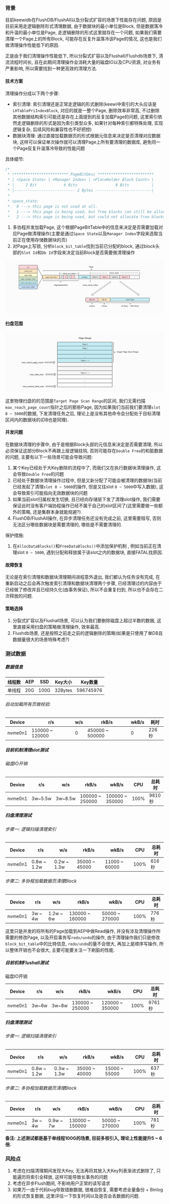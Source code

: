 ### 背景

目前keewidb在FlushDB/FlushAll以及分裂式扩容的场景下性能存在问题, 原因是目前采用走逻辑删除形式清理数据,  由于数据块的最小单位是Block,  但是数据落冷和升温的最小单位是Page, 走逻辑删除的形式这里就存在一个问题, 如果我们需要清理一个Page上的所有Block, 可能存在反复升温落冷该Page的情况, 这也是我们做清理操作性能低下的原因.

正是由于我们清理操作性能低下, 所以分裂式扩容以及Flushall/Flushdb场景下, 清流流程时间长, 且在此期间清理操作会消耗大量的磁盘IO以及CPU资源, 对业务有严重影响, 所以需要找到一种更高效的清理方法.

#### 技术方案

清理操作分成以下两个步骤:

* 索引清理: 索引清理还是正常走逻辑的形式删除(keewi中索引的大头应该是`LHTablePriIndexBlock`, 对应的就是一整个Page, 删除效率非常高, 不过删除其他数据结构索引可能还是存在上面提到的反复加载Page的问题, 这里索引依然走逻辑删除的形式是因为索引类型众多, 如果针对每种索引都特殊处理, 实现逻辑复杂, 后续风险和兼容性也不好把控)
* 数据块清理: 通过直接加载数据页的形式根据元信息来决定是否清理对应数据块, 这样可以保证单次操作就可以清理Page上所有要清理的数据库, 避免同一个Page反复升温落冷导致的性能问题

具体细节:

```cpp
/*
 * ************************* PageBitDesc *************************
 * | <Space State> | <Manager Index> | <PlaceHolder Block Count> |
 * |     2 Bit            6 Bits                 8 Bits          |
 * |--------------------------- 2 Bytes -------------------------|
 *
 * space_state:
 *   0 ---> this page is not used at all.
 *   1 ---> this page is being used, but free blocks can still be allocated.
 *   2 ---> this page is being used, but could not allocate free blocks.     */
```

1. 多协程并发加载Page, 这个根据PageBitTable中的信息来决定是否需要加载对应Page做清理操作(主要是通过`Space State`以及`Manager Index`字段来选取当前正在使用存储数据块的页)
2. 对Page上写锁, 分析`block_bit_table`找到当前已分配的block, 通过block头部的`Slot Id`和`Db Id`字段来决定当前Block是否需要做清理操作

![Figure 1](../assets/img/ImgurAlbumPmedisPageScan/pmedis_page_scan_figure_1.png)

#### 扫盘范围

![Figure 2](../assets/img/ImgurAlbumPmedisPageScan/pmedis_page_scan_figure_2.png)

这里物理扫盘的的范围是`Target Page Scan Range`的区间, 我们无需扫描`max_reach_page_count`指针之后的那些Page, 因为如果我们当前我们要清理`slot 0 ~ 5000`的数据,  下发清理任务之后, 理论上是没有其他命令会分配处于目标清理区间内的数据块的(DB也是同理).

#### 并发问题

在数据块清理的步骤中, 由于是根据Block头部的元信息来决定是否需要清理, 所以必须保证这部分Block不再跟上层逻辑挂钩,  否则可能存在`Double Free`的和脏数据的问题, 主要有以下一些场景可能会导致问题:

1. 某个Key已经处于大Key删除的流程中了, 而我们又在执行数据块清理操作, 这会导致`Double Free`的问题
2. 已经处于数据块清理操作过程中, 但是又新分配了可能会被清理的数据块(当前已经发起了清理`slot 0 ~ 5000`的操作, 但是又往slot `0 ~ 5000`中写入数据), 这会导致索引可能指向无效数据块的问题
3. 如果当前slot归属权发生切换, 且已经向存储层下发了清理slot操作, 我们需要保证此时没有客户端协程操作已经不属于自己的slot区间了(这里需要做一些额外的策略, 还是集群本身就能规避?).
4. FlushDB/FlushAll操作, 在异步清理任务还没有完成之前, 这里需要阻写, 否则无法区分哪些数据块是需要清理的, 哪些是不需要清理的.

保护措施:

1. 在`AllocDataBlocks()`和`FreeDataBlocks()`中添加保护机制 , 例如当前正在清理slot `0 ~ 5000`, 遇到分配和释放属于该slot之内的数据块, 直接FATAL找原因.

#### 故障恢复

无论是在索引清理和数据块清理期间进程意外退出, 我们都认为任务没有完成, 在重新启动之后会再次触发索引清理和数据块清理两个步骤, 已经清理过的内容由于已经做了修改并且已经持久化(由事务保证), 所以不会重复扫到, 所以也不会存在二次释放的问题.

#### 策略选择

1. 分裂式扩容以及Flushall场景, 可以认为我们要删除磁盘上超过半数的数据, 这里直接采用扫盘的策略做清理操作, 效率最高.
2. Flushdb场景, 还是按照之前走之前的逻辑删除的策略(如果是只使用了单DB且数据量很大的场景特殊考虑?)

### 测试数据

##### 数据信息

| 线程数 | AEP  | SSD  | Key大小 | Key数量   |
| ------ | ---- | ---- | ------- | --------- |
| 单线程 | 20G  | 100G | 32Bytes | 596745976 |

###### 启动加载所有页做校验:

| Device  | r/s             | w/s  | rkB/s           | wkB/s | 耗时  |
| ------- | --------------- | ---- | --------------- | ----- | ----- |
| nvme0n1 | 110000 ~ 120000 | 0    | 450000 ~ 500000 | 0     | 226秒 |

##### 目前机制清理slot测试

###### 磁盘IO开销

| Device  | r/s     | w/s     | rkB/s           | wkB/s           | CPU  | 总耗时 |
| ------- | ------- | ------- | --------------- | --------------- | ---- | ------ |
| nvme0n1 | 3w~5.5w | 3w~8.5w | 100000 ~ 250000 | 100000 ~ 350000 | 100% | 9810秒 |

##### 扫盘清理测试

###### 步骤一: 逻辑扫描清理索引

| Device  | r/s         | w/s         | rkB/s         | wkB/s         | CPU  | 总耗时 |
| ------- | ----------- | ----------- | ------------- | ------------- | ---- | ------ |
| nvme0n1 | 0.8w ~ 1.2w | 0.2w ~ 1.3w | 35000 ~ 45000 | 11000 ~ 60000 | 100% | 616秒  |

###### 步骤二: 多协程加载数据页清理Block

| Device  | r/s     | w/s       | rkB/s           | wkB/s          | CPU  | 总耗时 |
| ------- | ------- | --------- | --------------- | -------------- | ---- | ------ |
| nvme0n1 | 3w ~ 4w | 1.2w ~ 6w | 130000 ~ 160000 | 50000 ~ 270000 | 100% | 776秒  |

这里只是并发的将所有的Page加载到AEP中做Read操作, 并没有涉及清理操作所需要的修改Page, 以及开启事务写`redo/undo`的操作,  由于清理操作我们只是修改`block_bit_table`中的比特信息,  `redo/undo`的量不会很大, 再加上是顺序写操作, 所以整体开销也不会很大, 主要可能要关注一下刷脏的性能.

##### 目前机制Flushall测试

磁盘IO开销

| Device  | r/s   | w/s   | rkB/s           | wkB/s           | CPU  | 总耗时 |
| ------- | ----- | ----- | --------------- | --------------- | ---- | ------ |
| nvme0n1 | 3w~6w | 3w~8w | 130000 ~ 250000 | 120000 ~ 350000 | 100% | 9761秒 |

##### 扫盘清理测试

###### 步骤一: 逻辑扫描清理索引

| Device  | r/s         | w/s         | rkB/s         | wkB/s          | CPU  | 总耗时 |
| ------- | ----------- | ----------- | ------------- | -------------- | ---- | ------ |
| nvme0n1 | 0.8w ~ 1.2w | 0.3w ~ 1.3w | 35000 ~ 40000 | 15000 ~  55000 | 100% | 637秒  |

###### 步骤二: 多协程加载数据页清理Block

| Device  | r/s     | w/s       | rkB/s           | wkB/s          | CPU  | 总耗时 |
| ------- | ------- | --------- | --------------- | -------------- | ---- | ------ |
| nvme0n1 | 3w ~ 4w | 0.9w ~ 7w | 130000 ~ 150000 | 50000 ~ 270000 | 100% | 781秒  |

**备注: 上述测试都是基于单线程100G的场景, 目前多核引入, 理论上性能提升5 ~ 6倍.**

### 风险点

1. 考虑在扫描清理期间发现大Key, 无法再将其放入大Key列表渐进式删除了, 只能遍历将索引全释放, 这样可能导致长事务的问题
2. 考虑在异步Flush期间, 不影响用户正常的读写请求
3. 如果万一由于代码bug导致错删数据, 很难自恢复, 需要考虑全量备份 + Binlog的形式恢复数据, 这里评估一下恢复时间以及是否会丢数据的问题.
